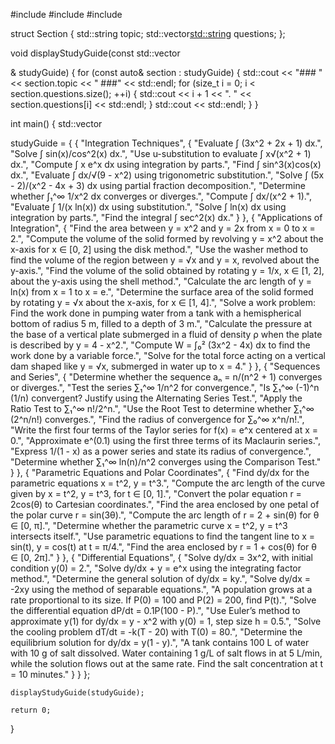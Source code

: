 #include <iostream>
#include <vector>
#include <string>

struct Section {
    std::string topic;
    std::vector<std::string> questions;
};

void displayStudyGuide(const std::vector<Section>& studyGuide) {
    for (const auto& section : studyGuide) {
        std::cout << "### " << section.topic << " ###" << std::endl;
        for (size_t i = 0; i < section.questions.size(); ++i) {
            std::cout << i + 1 << ". " << section.questions[i] << std::endl;
        }
        std::cout << std::endl;
    }
}

int main() {
    std::vector<Section> studyGuide = {
        {
            "Integration Techniques",
            {
                "Evaluate ∫ (3x^2 + 2x + 1) dx.",
                "Solve ∫ sin(x)/cos^2(x) dx.",
                "Use u-substitution to evaluate ∫ x√(x^2 + 1) dx.",
                "Compute ∫ x e^x dx using integration by parts.",
                "Find ∫ sin^3(x)cos(x) dx.",
                "Evaluate ∫ dx/√(9 - x^2) using trigonometric substitution.",
                "Solve ∫ (5x - 2)/(x^2 - 4x + 3) dx using partial fraction decomposition.",
                "Determine whether ∫₁^∞ 1/x^2 dx converges or diverges.",
                "Compute ∫ dx/(x^2 + 1).",
                "Evaluate ∫ 1/(x ln(x)) dx using substitution.",
                "Solve ∫ ln(x) dx using integration by parts.",
                "Find the integral ∫ sec^2(x) dx."
            }
        },
        {
            "Applications of Integration",
            {
                "Find the area between y = x^2 and y = 2x from x = 0 to x = 2.",
                "Compute the volume of the solid formed by revolving y = x^2 about the x-axis for x ∈ [0, 2] using the disk method.",
                "Use the washer method to find the volume of the region between y = √x and y = x, revolved about the y-axis.",
                "Find the volume of the solid obtained by rotating y = 1/x, x ∈ [1, 2], about the y-axis using the shell method.",
                "Calculate the arc length of y = ln(x) from x = 1 to x = e.",
                "Determine the surface area of the solid formed by rotating y = √x about the x-axis, for x ∈ [1, 4].",
                "Solve a work problem: Find the work done in pumping water from a tank with a hemispherical bottom of radius 5 m, filled to a depth of 3 m.",
                "Calculate the pressure at the base of a vertical plate submerged in a fluid of density ρ when the plate is described by y = 4 - x^2.",
                "Compute W = ∫₀² (3x^2 - 4x) dx to find the work done by a variable force.",
                "Solve for the total force acting on a vertical dam shaped like y = √x, submerged in water up to x = 4."
            }
        },
        {
            "Sequences and Series",
            {
                "Determine whether the sequence aₙ = n/(n^2 + 1) converges or diverges.",
                "Test the series ∑₁^∞ 1/n^2 for convergence.",
                "Is ∑₁^∞ (-1)^n (1/n) convergent? Justify using the Alternating Series Test.",
                "Apply the Ratio Test to ∑₁^∞ n!/2^n.",
                "Use the Root Test to determine whether ∑₁^∞ (2^n/n!) converges.",
                "Find the radius of convergence for ∑₀^∞ x^n/n!.",
                "Write the first four terms of the Taylor series for f(x) = e^x centered at x = 0.",
                "Approximate e^(0.1) using the first three terms of its Maclaurin series.",
                "Express 1/(1 - x) as a power series and state its radius of convergence.",
                "Determine whether ∑₁^∞ ln(n)/n^2 converges using the Comparison Test."
            }
        },
        {
            "Parametric Equations and Polar Coordinates",
            {
                "Find dy/dx for the parametric equations x = t^2, y = t^3.",
                "Compute the arc length of the curve given by x = t^2, y = t^3, for t ∈ [0, 1].",
                "Convert the polar equation r = 2cos(θ) to Cartesian coordinates.",
                "Find the area enclosed by one petal of the polar curve r = sin(3θ).",
                "Compute the arc length of r = 2 + sin(θ) for θ ∈ [0, π].",
                "Determine whether the parametric curve x = t^2, y = t^3 intersects itself.",
                "Use parametric equations to find the tangent line to x = sin(t), y = cos(t) at t = π/4.",
                "Find the area enclosed by r = 1 + cos(θ) for θ ∈ [0, 2π]."
            }
        },
        {
            "Differential Equations",
            {
                "Solve dy/dx = 3x^2, with initial condition y(0) = 2.",
                "Solve dy/dx + y = e^x using the integrating factor method.",
                "Determine the general solution of dy/dx = ky.",
                "Solve dy/dx = -2xy using the method of separable equations.",
                "A population grows at a rate proportional to its size. If P(0) = 100 and P(2) = 200, find P(t).",
                "Solve the differential equation dP/dt = 0.1P(100 - P).",
                "Use Euler’s method to approximate y(1) for dy/dx = y - x^2 with y(0) = 1, step size h = 0.5.",
                "Solve the cooling problem dT/dt = -k(T - 20) with T(0) = 80.",
                "Determine the equilibrium solution for dy/dx = y(1 - y).",
                "A tank contains 100 L of water with 10 g of salt dissolved. Water containing 1 g/L of salt flows in at 5 L/min, while the solution flows out at the same rate. Find the salt concentration at t = 10 minutes."
            }
        }
    };

    displayStudyGuide(studyGuide);

    return 0;
}

